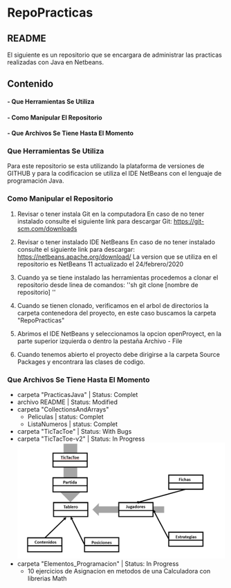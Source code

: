 # RepoPracticas
## README

El siguiente es un repositorio que se encargara de administrar las
practicas realizadas con Java en Netbeans.
## Contenido

#### - Que Herramientas Se Utiliza

#### - Como Manipular El Repositorio

#### - Que Archivos Se Tiene Hasta El Momento


### Que Herramientas Se Utiliza

Para este repositorio se esta utilizando la plataforma de versiones de GITHUB
y para la  codificacion se utiliza el IDE NetBeans con el lenguaje de 
programación Java.

### Como Manipular el Repositorio

1. Revisar o tener instala Git en la computadora
    En caso de no tener instalado consulte el siguiente link para descargar Git:
    https://git-scm.com/downloads

2. Revisar o tener instalado IDE NetBeans 
    En caso de no tener instalado consulte el siguiente link para descargar:
    https://netbeans.apache.org/download/
    La version que se utiliza en el repositorio es NetBeans 11 actualizado el 24/febrero/2020

3. Cuando ya se tiene instalado las herramientas procedemos a clonar el repositorio desde 
    linea de comandos:
    ''sh
    git clone [nombre de repositorio] ''

4. Cuando se tienen clonado, verificamos en el arbol de directorios la carpeta contenedora del 
    proyecto, en este caso buscamos la carpeta "RepoPracticas"    

5. Abrimos el IDE NetBeans y seleccionamos la opcion openProyect, en la parte superior izquierda 
    o dentro la pestaña Archivo - File

6. Cuando tenemos abierto el proyecto debe dirigirse a la carpeta Source Packages y encontrara
    las clases de codigo.


### Que Archivos Se Tiene Hasta El Momento

- carpeta "PracticasJava" | Status: Complet 
- archivo README	| Status: Modified
- carpeta "CollectionsAndArrays" 
    - Peliculas | status: Complet
    - ListaNumeros | status: Complet
- carpeta "TicTacToe" | Status: With Bugs
- carpeta "TicTacToe-v2" | Status: In Progress
	![Logica de TicTacToe version 2](/imagenes/LogicaTicTacToe-v2.png)
- carpeta "Elementos_Programacion" | Status: In Progress
    - 10 ejercicios de Asignacion en metodos de una Calculadora con librerias Math
        


